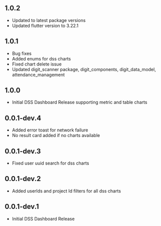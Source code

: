 ## 1.0.2
* Updated to latest package versions
* Updated flutter version to 3.22.1

## 1.0.1
* Bug fixes
* Added enums for dss charts
* Fixed chart delete issue
* Updated digit_scanner package, digit_components, digit_data_model, attendance_management

## 1.0.0
* Initial DSS Dashboard Release supporting metric and table charts

## 0.0.1-dev.4
* Added error toast for network failure 
* No result card added if no charts available

## 0.0.1-dev.3
* Fixed user uuid search for dss charts

## 0.0.1-dev.2
* Added userIds and project Id filters for all dss charts

## 0.0.1-dev.1
* Initial DSS Dashboard Release
